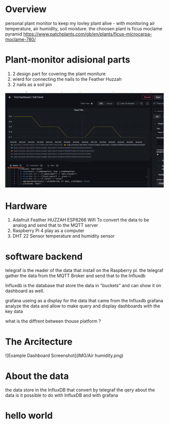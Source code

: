 
# Overview
personal plant monitor to keep my lovley plant alive - with monitoring air temperature, air humidity, soil moisture. 
the choosen plant is ficus moclame pyramid https://www.patchplants.com/gb/en/plants/ficus-microcarpa-moclame-780/ 

# Plant-monitor adisional parts 
1. 2 design part for covering the plant moniture
2. wierd for connecting the nails to the Feather Huzzah  
3. 2 nails as a soil pin

![Example Dashboard Screenshot](IMG/Airhumi.png)


# Hardware 
 1. Adafruit Feather HUZZAH ESP8266  Wifi 
 To convert the data to be analog and send that to the MQTT server  
 2. Raspberry Pi 4 play as a computer
 3. DHT 22 Sensor temperature and humidity sensor
 
 
 # software backend 
 telegraf is the reader of the data that install on the Raspberry pi. 
 the telegraf gather the data from the MQTT Broker and send that to the Influxdb 
 
 Influxdb is the database that store the data in "buckets" and can show it on dashboard as well. 
  
 grafana useing as a display for the data that came from the Influxdb 
 grafana analyze the data and allow to make query and display dashboards with the key data 
 
 what is the diffrent between thouse platform ? 
 
 # The Arcitecture
 ![Example Dashboard Screenshot](IMG/Air humidity.png)
 
 # About the data 
 the data store in the InfluxDB that convert by telegraf
 the qery about the data is it possible to do with InfluxDB and with grafana 
 
 
 


# hello world 
